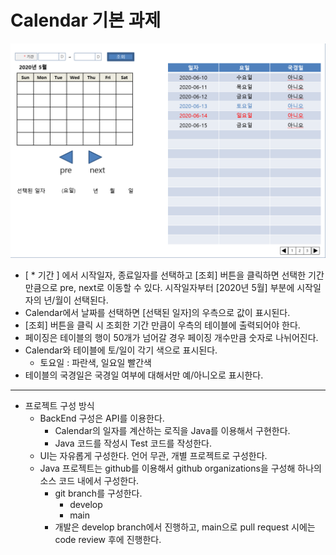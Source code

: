 # Calendar 기본 과제 

![Calendar](https://github.com/keepinmindsh/tech-course/blob/main/project/calendar/calendar_example.png)

- [ * 기간 ] 에서 시작일자, 종료일자를 선택하고 [조회] 버튼을 클릭하면 선택한 기간 만큼으로 pre, next로 이동할 수 있다. 시작일자부터 [2020년 5월] 부분에 시작일자의 년/월이 선택된다.
- Calendar에서 날짜를 선택하면 [선택된 일자]의 우측으로 값이 표시된다.
- [조회] 버튼을 클릭 시 조회한 기간 만큼이 우측의 테이블에 출력되어야 한다.
- 페이징은 테이블의 행이 50개가 넘어갈 경우 페이징 개수만큼 숫자로 나뉘어진다.
- Calendar와 테이블에 토/일이 각기 색으로 표시된다.
  - 토요일 : 파란색, 일요일 빨간색
- 테이블의 국경일은 국경일 여부에 대해서만 예/아니오로 표시한다. 

***

- 프로젝트 구성 방식 
  - BackEnd 구성은 API를 이용한다. 
    - Calendar의 일자를 계산하는 로직을 Java를 이용해서 구현한다. 
    - Java 코드를 작성시 Test 코드를 작성한다. 
  - UI는 자유롭게 구성한다. 언어 무관, 개별 프로젝트로 구성한다. 
  - Java 프로젝트는 github를 이용해서 github organizations을 구성해 하나의 소스 코드 내에서 구성한다. 
    - git branch를 구성한다. 
      - develop
      - main
    - 개발은 develop branch에서 진행하고, main으로 pull request 시에는 code review 후에 진행한다. 
